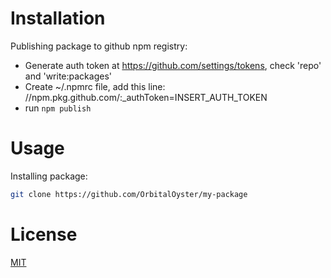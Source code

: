 # Installation
Publishing package to github npm registry:
* Generate auth token at https://github.com/settings/tokens, check 'repo' and 'write:packages'
* Create ~/.npmrc file, add this line: //npm.pkg.github.com/:_authToken=INSERT_AUTH_TOKEN
* run ```npm publish```

# Usage
Installing package:
```bash
git clone https://github.com/OrbitalOyster/my-package
```

# License
[MIT](LICENSE)
